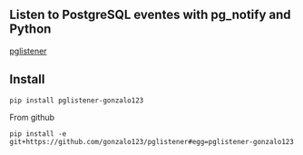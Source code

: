 ## Listen to PostgreSQL eventes with pg_notify and Python

[pglistener](https://github.com/gonzalo123/pglistener)

## Install

```commandline
pip install pglistener-gonzalo123
```

From github
```commandline
pip install -e git+https://github.com/gonzalo123/pglistener#egg=pglistener-gonzalo123
```
